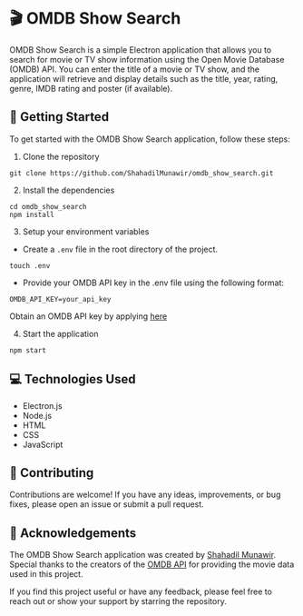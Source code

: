 # 🎬 OMDB Show Search

OMDB Show Search is a simple Electron application that allows you to search for movie or TV show information using the Open Movie Database (OMDB) API. You can enter the title of a movie or TV show, and the application will retrieve and display details such as the title, year, rating, genre, IMDB rating and poster (if available).

## 🚀 Getting Started

To get started with the OMDB Show Search application, follow these steps:

1. Clone the repository
```shell
git clone https://github.com/ShahadilMunawir/omdb_show_search.git
```

2. Install the dependencies
```shell
cd omdb_show_search
npm install
```

3. Setup your environment variables
- Create a ```.env``` file in the root directory of the project.
```shell
touch .env
```
- Provide your OMDB API key in the .env file using the following format:
```text
OMDB_API_KEY=your_api_key
```
Obtain an OMDB API key by applying [here](https://www.omdbapi.com/apikey.aspx)

4. Start the application
```shell
npm start
```

## 💻 Technologies Used

- Electron.js
- Node.js
- HTML
- CSS
- JavaScript

## 🤝 Contributing

Contributions are welcome! If you have any ideas, improvements, or bug fixes, please open an issue or submit a pull request.

## 🙏 Acknowledgements

The OMDB Show Search application was created by [Shahadil Munawir](https://github.com/ShahadilMunawir). Special thanks to the creators of the [OMDB API](https://www.omdbapi.com/) for providing the movie data used in this project.

If you find this project useful or have any feedback, please feel free to reach out or show your support by starring the repository.